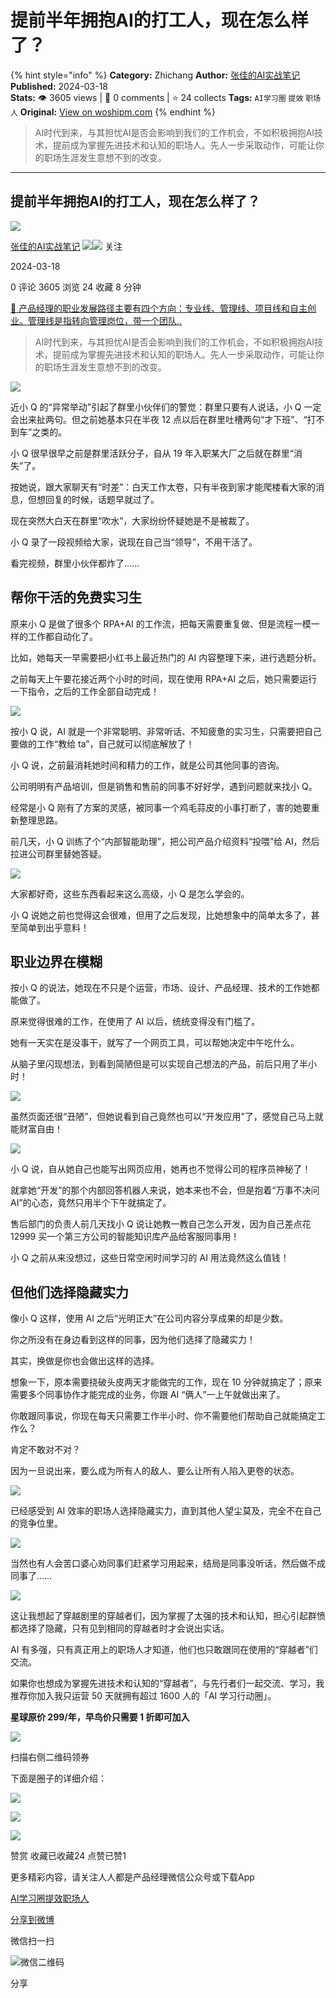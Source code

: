 # 提前半年拥抱AI的打工人，现在怎么样了？
{% hint style="info" %}
**Category:** Zhichang
**Author:** [张佳的AI实战笔记](https://www.woshipm.com/u/117955)
**Published:** 2024-03-18  
**Stats:** 👁️ 3605 views | 💬 0 comments | ⭐ 24 collects
**Tags:** `AI学习圈` `提效` `职场人`
**Original:** [View on woshipm.com](https://www.woshipm.com/zhichang/6013336.html)
{% endhint %}
> AI时代到来，与其担忧AI是否会影响到我们的工作机会，不如积极拥抱AI技术，提前成为掌握先进技术和认知的职场人。先人一步采取动作，可能让你的职场生涯发生意想不到的改变。

---

## 提前半年拥抱AI的打工人，现在怎么样了？

[![](https://static.woshipm.com/view/woshipm_api_def_20230810123538_9460.png?imageView2/1/w/72/h/72/q/100)](https://www.woshipm.com/u/117955)

[张佳的AI实战笔记](https://www.woshipm.com/u/117955) ![](https://static.woshipm.com/tag/1121_1@2x.png)![](https://static.woshipm.com/tag/1301_1@2x.png) 关注

2024-03-18

0 评论 3605 浏览 24 收藏 8 分钟

[🔗 产品经理的职业发展路径主要有四个方向：专业线、管理线、项目线和自主创业。管理线是指转向管理岗位，带一个团队..](https://ke.qidianla.com/courses/90pm)

> AI时代到来，与其担忧AI是否会影响到我们的工作机会，不如积极拥抱AI技术，提前成为掌握先进技术和认知的职场人。先人一步采取动作，可能让你的职场生涯发生意想不到的改变。

![](https://image.woshipm.com/2023/04/13/2ef60634-d9eb-11ed-bd74-00163e0b5ff3.jpg)

近小 Q 的“异常举动”引起了群里小伙伴们的警觉：群里只要有人说话，小 Q 一定会出来扯两句。但之前她基本只在半夜 12 点以后在群里吐槽两句“才下班”、“打不到车”之类的。

小 Q 很早很早之前是群里活跃分子，自从 19 年入职某大厂之后就在群里“消失”了。

按她说，跟大家聊天有“时差”：白天工作太卷，只有半夜到家才能爬楼看大家的消息，但想回复的时候，话题早就过了。

现在突然大白天在群里“吹水”，大家纷纷怀疑她是不是被裁了。

小 Q 录了一段视频给大家，说现在自己当“领导”，不用干活了。

看完视频，群里小伙伴都炸了……

## 帮你干活的免费实习生

原来小 Q 是做了很多个 RPA+AI 的工作流，把每天需要重复做、但是流程一模一样的工作都自动化了。

比如，她每天一早需要把小红书上最近热门的 AI 内容整理下来，进行选题分析。

之前每天上午要花接近两个小时的时间，现在使用 RPA+AI 之后，她只需要运行一下指令，之后的工作全部自动完成！

![](https://image.woshipm.com/wp-files/2024/03/XlvQGo3M9O86L4FN9k0z.gif)

按小 Q 说，AI 就是一个非常聪明、非常听话、不知疲惫的实习生，只需要把自己要做的工作“教给 ta”，自己就可以彻底解放了！

小 Q 说，之前最消耗她时间和精力的工作，就是公司其他同事的咨询。

公司明明有产品培训，但是销售和售前的同事不好好学，遇到问题就来找小 Q。

经常是小 Q 刚有了方案的灵感，被同事一个鸡毛蒜皮的小事打断了，害的她要重新整理思路。

前几天，小 Q 训练了个“内部智能助理”，把公司产品介绍资料“投喂”给 AI，然后拉进公司群里替她答疑。

![](https://image.woshipm.com/wp-files/2024/03/BNIB9yu3y8cD1SMAmMii.gif)

大家都好奇，这些东西看起来这么高级，小 Q 是怎么学会的。

小 Q 说她之前也觉得这会很难，但用了之后发现，比她想象中的简单太多了，甚至简单到出乎意料！

## 职业边界在模糊

按小 Q 的说法，她现在不只是个运营，市场、设计、产品经理、技术的工作她都能做了。

原来觉得很难的工作，在使用了 AI 以后，统统变得没有门槛了。

她有一天实在是没事干，就写了一个网页工具，可以帮她决定中午吃什么。

从脑子里闪现想法，到看到简陋但是可以实现自己想法的产品，前后只用了半小时！

![](https://image.woshipm.com/wp-files/2024/03/ilIjacxWHeaZAqTZAUJF.gif)

虽然页面还很“丑陋”，但她说看到自己竟然也可以“开发应用”了，感觉自己马上就能财富自由！

![](https://image.woshipm.com/wp-files/2024/03/5YZdXZzhHRiKcBZqCl59.gif)

小 Q 说，自从她自己也能写出网页应用，她再也不觉得公司的程序员神秘了！

就拿她“开发”的那个内部回答机器人来说，她本来也不会，但是抱着“万事不决问 AI”的心态，竟然只用半个下午就搞定了。

售后部门的负责人前几天找小 Q 说让她教一教自己怎么开发，因为自己差点花 12999 买一个第三方公司的智能知识库产品给客服同事用！

小 Q 之前从来没想过，这些日常空闲时间学习的 AI 用法竟然这么值钱！

## 但他们选择隐藏实力

像小 Q 这样，使用 AI 之后“光明正大”在公司内容分享成果的却是少数。

你之所没有在身边看到这样的同事，因为他们选择了隐藏实力！

其实，换做是你也会做出这样的选择。

想象一下，原本需要挠破头皮两天才能做完的工作，现在 10 分钟就搞定了；原来需要多个同事协作才能完成的业务，你跟 AI “俩人”一上午就做出来了。

你敢跟同事说，你现在每天只需要工作半小时、你不需要他们帮助自己就能搞定工作么？

肯定不敢对不对？

因为一旦说出来，要么成为所有人的敌人、要么让所有人陷入更卷的状态。

![](https://image.woshipm.com/wp-files/2024/03/vXvjBfqXCHlcEgXFkzEs.png)

已经感受到 AI 效率的职场人选择隐藏实力，直到其他人望尘莫及，完全不在自己的竞争位里。

![](https://image.woshipm.com/wp-files/2024/03/kx1Q0YkfiLFwgeFPCDY4.png)

当然也有人会苦口婆心劝同事们赶紧学习用起来，结局是同事没听话，然后做不成同事了……

![](https://image.woshipm.com/wp-files/2024/03/1U2Ctw84YwyjG39eLEmG.png)

这让我想起了穿越剧里的穿越者们，因为掌握了太强的技术和认知，担心引起群愤都选择了隐藏，只有见到相同的穿越者时才会说出实话。

AI 有多强，只有真正用上的职场人才知道，他们也只敢跟同在使用的“穿越者”们交流。

如果你也想成为掌握先进技术和认知的“穿越者”，与先行者们一起交流、学习，我推荐你加入我只运营 50 天就拥有超过 1600 人的「AI 学习行动圈」。

**星球原价 299/年，早鸟价只需要 1 折即可加入**

![](https://image.woshipm.com/wp-files/2024/03/81rjTT0F82WDtTW8fJnJ.png)

扫描右侧二维码领券

下面是圈子的详细介绍：

![](https://image.woshipm.com/wp-files/2024/03/RQ4S5L88V4IPKsx3GaaW.jpeg)

![](https://image.woshipm.com/wp-files/2024/03/Yf4oT143GiEc621zVWTs.jpeg)

![](https://image.woshipm.com/wp-files/2024/03/fR38E9izmcxrLX6dNAMv.jpeg)

赞赏 收藏已收藏24 点赞已赞1

更多精彩内容，请关注人人都是产品经理微信公众号或下载App

[AI学习圈](https://www.woshipm.com/tag/ai%e5%ad%a6%e4%b9%a0%e5%9c%88)[提效](https://www.woshipm.com/tag/%e6%8f%90%e6%95%88)[职场人](https://www.woshipm.com/tag/%e8%81%8c%e5%9c%ba%e4%ba%ba)

[分享到微博](https://service.weibo.com/share/share.php?appkey=2775287854&title=提前半年拥抱AI的打工人，现在怎么样了？&url=https://www.woshipm.com/zhichang/6013336.html&pic=https://image.woshipm.com/2023/04/13/2ef60634-d9eb-11ed-bd74-00163e0b5ff3.jpg)

微信扫一扫

![微信二维码](https://api.pwmqr.com/qrcode/create/?url=https://www.woshipm.com/zhichang/6013336.html)

分享